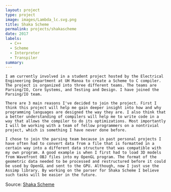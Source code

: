 ```yaml
---
layout: project
type: project
image: images/Lambda_lc.svg.png
title: Shaka Scheme
permalink: projects/shakascheme
date: 2017
labels:
  - C++
  - Scheme
  - Interpreter
  - Transpiler
summary: 
---
```

	I am currently involved in a student project hosted by the Electrical Engineering Department at UH Manoa to create a Scheme to C compiler. The project is organized into three different teams. The teams are Parsing/IO, Core Systems, and Testing and Design. I have joined the Parsing/IO team. 
	
	There are 3 main reasons I've decided to join the project. First I think this project will help me gain deeper insight into how and why programming languages are designed the way they are. I also think that a better understanding of compilers will help me to write code in a way that allows the compiler to do its optimizations. Most importantly I will be working with a team of fellow programmers on a nontrivial project, which is something I have never done before.

	I chose to join the parsing team because in past personal projects I have often had to convert data from a file that is formatted in a certain way into a different data structure that was compatible with my own program. A good example is when I first had to load 3D models from Wavefront OBJ files into my OpenGL program. The format of the geometric data needed to be processed and restructured before it could be used by OpenGL and sent to the GPU. Although, now I just use the Assimp library. By working on the parser for Shaka Scheme I believe such tasks will be easier in the future.
  
  Source: <a href="https://github.com/uhmanoa-transpiler-project/shaka-scheme"><i class="large github icon"></i>Shaka Scheme</a>

